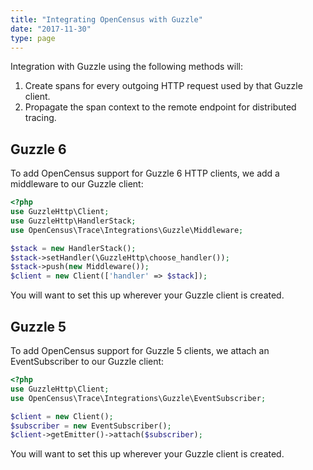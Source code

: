 ```yaml
---
title: "Integrating OpenCensus with Guzzle"
date: "2017-11-30"
type: page
---
```


Integration with Guzzle using the following methods will:

1. Create spans for every outgoing HTTP request used by that Guzzle client.
2. Propagate the span context to the remote endpoint for distributed tracing.

## Guzzle 6

To add OpenCensus support for Guzzle 6 HTTP clients, we add a middleware to our
Guzzle client:

```php
<?php
use GuzzleHttp\Client;
use GuzzleHttp\HandlerStack;
use OpenCensus\Trace\Integrations\Guzzle\Middleware;

$stack = new HandlerStack();
$stack->setHandler(\GuzzleHttp\choose_handler());
$stack->push(new Middleware());
$client = new Client(['handler' => $stack]);
```

You will want to set this up wherever your Guzzle client is created.

## Guzzle 5

To add OpenCensus support for Guzzle 5 clients, we attach an EventSubscriber to
our Guzzle client:

```php
<?php
use GuzzleHttp\Client;
use OpenCensus\Trace\Integrations\Guzzle\EventSubscriber;

$client = new Client();
$subscriber = new EventSubscriber();
$client->getEmitter()->attach($subscriber);
```

You will want to set this up wherever your Guzzle client is created.
